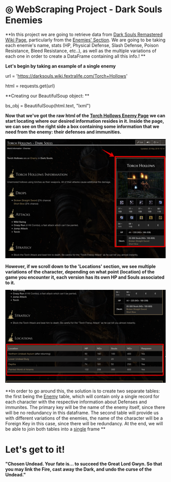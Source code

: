 # &#9678; WebScraping Project - Dark Souls Enemies

**In this project we are going to retrieve data from [Dark Souls Remastered Wiki Page](https://darksouls.wiki.fextralife.com/Dark+Souls+Wiki), particularly from the [Enemies' Section](https://darksouls.wiki.fextralife.com/Enemies). We are going to be taking each enemie's name, stats (HP, Physical Defense, Slash Defense, Poison Resistance, Bleed Resistance, etc..), as well as the multiple variations of each one in order to create a DataFrame containing all this info.! **

**Let's begin by taking an example of a single enemy**

url = 'https://darksouls.wiki.fextralife.com/Torch+Hollows'

html = requests.get(url)

**Creating our BeautifulSoup object: **

bs_obj = BeautifulSoup(html.text, "lxml")

**Now that we've got the raw html of the [Torch Hollows Enemy Page](https://darksouls.wiki.fextralife.com/Torch+Hollows) we can start locating where our desired information resides in it. Inside the page, we can see on the right side a box containing some information that we need from the enemy: their defenses and immunities.**

![infobox](./Images/infobox_TH.png)

**However, if we scroll down to the 'Locations' section, we see multiple variations of the character, depending on what point (location) of the game you encounter it, each version has its own HP and Souls associated to it.** 

![locations](./Images/locations_TH.png)

 **In order to go around this, the solution is to create two separate tables: the first being the <u>Enemy</u> table, which will contain only a single record for each character with the respective information about Defenses and immunites. The primary key will be the name of the enemy itself, since there will be no redundancy in this dataframe. The second table will provide us with different variations of the enemies, the name of the character will be a Foreign Key in this case, since there will be redundancy. At the end, we will be able to join both tables into a <u>single</u> frame **
 
 # Let's get to it!
 
 **"Chosen Undead. Your fate is… to succeed the Great Lord Gwyn. So that you may link the Fire, cast away the Dark, and undo the curse of the Undead."**
